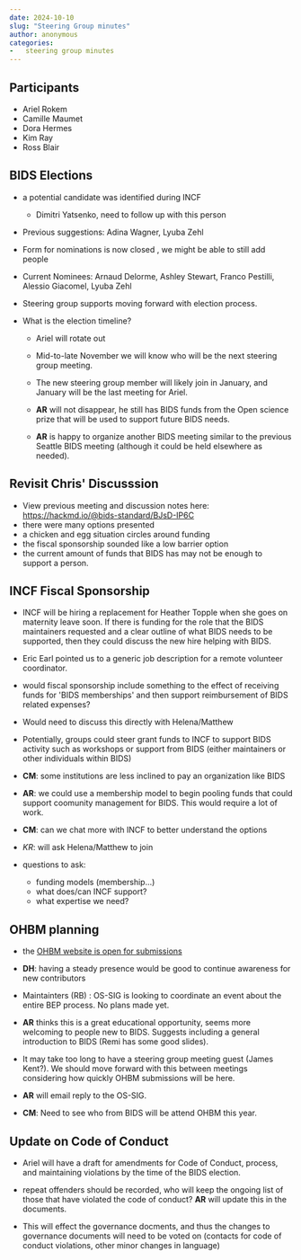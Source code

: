 ```yaml
---
date: 2024-10-10
slug: "Steering Group minutes"
author: anonymous
categories:
-   steering group minutes
---
```


<!-- more -->

## Participants

-   Ariel Rokem
-   Camille Maumet
-   Dora Hermes
-   Kim Ray
-   Ross Blair

## BIDS Elections

-   a potential candidate was identified during INCF
    -   Dimitri Yatsenko, need to follow up with this person

-   Previous suggestions: Adina Wagner, Lyuba Zehl

-   Form for nominations is now closed , we might be able to still add people

-   Current Nominees: Arnaud Delorme, Ashley Stewart, Franco Pestilli, Alessio Giacomel, Lyuba Zehl

-   Steering group supports moving forward with election process.

-   What is the election timeline?
    -   Ariel will rotate out

    -   Mid-to-late November we will know who will be the next steering group meeting.

    -   The new steering group member will likely join in January, and January will be the last meeting for Ariel.

    -   **AR** will not disappear, he still has BIDS funds from the Open science prize that will be used to support future BIDS needs.

    -   **AR** is happy to organize another BIDS meeting similar to the previous Seattle BIDS meeting
        (although it could be held elsewhere as needed).

## Revisit Chris' Discusssion

-   View previous meeting and discussion notes here: https://hackmd.io/@bids-standard/BJsD-IP6C
-   there were many options presented
-   a chicken and egg situation circles around funding
-   the fiscal sponsorship sounded like a low barrier option
-   the current amount of funds that BIDS has may not be enough to support a person.

## INCF Fiscal Sponsorship

-   INCF will be hiring a replacement for Heather Topple when she goes on maternity leave soon.
    If there is funding for the role that the BIDS maintainers requested and a clear outline of what BIDS needs to be supported,
    then they could discuss the new hire helping with BIDS.

-   Eric Earl pointed us to a generic job description for a remote volunteer coordinator.

-   would fiscal sponsorship include something to the effect of receiving funds for 'BIDS memberships'
    and then support reimbursement of BIDS related expenses?

-   Would need to discuss this directly with Helena/Matthew

-   Potentially, groups could steer grant funds to INCF to support BIDS activity
    such as workshops or support from BIDS (either maintainers or other individuals within BIDS)

-   **CM**: some institutions are less inclined to pay an organization like BIDS

-   **AR**: we could use a membership model to begin pooling funds
    that could support coomunity management for BIDS. This would require a lot of work.

-   **CM**: can we chat more with INCF to better understand the options

-   *KR*: will ask Helena/Matthew to join

-   questions to ask:
    -   funding models (membership...)
    -   what does/can INCF support?
    -   what expertise we need?

## OHBM planning

-   the [OHBM website is open for submissions](https://humanbrainmapping.org/i4a/pages/index.cfm?pageID=4235)

-   **DH**: having a steady presence would be good to continue awareness for new contributors

-   Maintainters (RB) : OS-SIG is looking to coordinate an event about the entire BEP process.
    No plans made yet.

-   **AR** thinks this is a great educational opportunity, seems more welcoming to people new to BIDS.
    Suggests including a general introduction to BIDS (Remi has some good slides).

-   It may take too long to have a steering group meeting guest (James Kent?).
    We should move forward with this between meetings considering how quickly OHBM submissions will be here.

-   **AR** will email reply to the OS-SIG.

-   **CM**: Need to see who from BIDS will be attend OHBM this year.

## Update on Code of Conduct

-   Ariel will have a draft for amendments for Code of Conduct, process, and maintaining violations by the time of the BIDS election.

-   repeat offenders should be recorded, who will keep the ongoing list of those that have violated the code of conduct?
    **AR** will update this in the documents.

-   This will effect the governance docments,
    and thus the changes to governance documents will need to be voted on
    (contacts for code of conduct violations, other minor changes in language)
